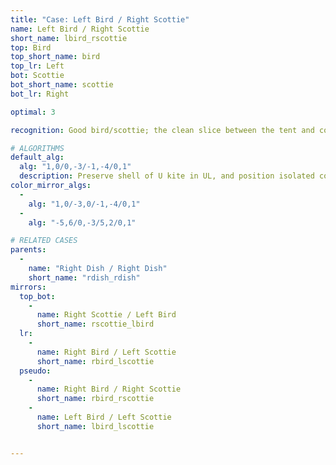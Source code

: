 ```yaml
---
title: "Case: Left Bird / Right Scottie"
name: Left Bird / Right Scottie
short_name: lbird_rscottie
top: Bird
top_short_name: bird
top_lr: Left
bot: Scottie
bot_short_name: scottie
bot_lr: Right

optimal: 3

recognition: Good bird/scottie; the clean slice between the tent and corner on bottom breaks squareshape when preserving the kite on top.

# ALGORITHMS
default_alg:
  alg: "1,0/0,-3/-1,-4/0,1"
  description: Preserve shell of U kite in UL, and position isolated corner on bottom next to the slice; first move trades two edges on top with isolated corner on bottom to make dish/dish.
color_mirror_algs:
  -
    alg: "1,0/-3,0/-1,-4/0,1"
  -
    alg: "-5,6/0,-3/5,2/0,1"

# RELATED CASES
parents:
  -
    name: "Right Dish / Right Dish"
    short_name: "rdish_rdish"
mirrors:
  top_bot:
    -
      name: Right Scottie / Left Bird
      short_name: rscottie_lbird
  lr:
    -
      name: Right Bird / Left Scottie
      short_name: rbird_lscottie
  pseudo:
    -
      name: Right Bird / Right Scottie
      short_name: rbird_rscottie
    -
      name: Left Bird / Left Scottie
      short_name: lbird_lscottie


---
```


